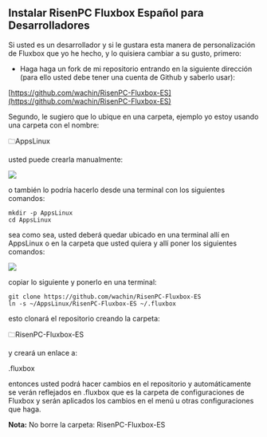 ## Instalar RisenPC Fluxbox Español para Desarrolladores

Si usted es un desarrollador y si le gustara esta manera de personalización de Fluxbox que yo he hecho, y lo quisiera cambiar a su gusto, primero:

- Haga haga un fork de mi repositorio entrando en la siguiente dirección (para ello usted debe tener una cuenta de Github y saberlo usar):

[https://github.com/wachin/RisenPC-Fluxbox-ES](https://github.com/wachin/RisenPC-Fluxbox-ES)

Segundo, le sugiero que lo ubique en una carpeta, ejemplo yo estoy usando una carpeta con el nombre:

🗀AppsLinux

usted puede crearla manualmente:

![](/home/wachin/Dev-wachin/RisenPC-Fluxbox-ES/vx_images/300784791826807.png)

o también lo podría hacerlo desde una terminal con los siguientes comandos:

```
mkdir -p AppsLinux
cd AppsLinux
```

sea como sea, usted deberá quedar ubicado en una terminal allí en AppsLinux o en la carpeta que usted quiera y allí poner los siguientes comandos: 

![](/home/wachin/Dev-wachin/RisenPC-Fluxbox-ES/vx_images/509041601615899.png)

copiar lo siguiente y ponerlo en una terminal:

```
git clone https://github.com/wachin/RisenPC-Fluxbox-ES
ln -s ~/AppsLinux/RisenPC-Fluxbox-ES ~/.fluxbox
```

esto clonará el repositorio creando la carpeta:

🗀RisenPC-Fluxbox-ES

y creará un enlace a:

.fluxbox

entonces usted podrá hacer cambios en el repositorio y automáticamente se verán reflejados en .fluxbox que es la carpeta de configuraciones de Fluxbox y serán aplicados los cambios en el menú u otras configuraciones que haga.

**Nota:** No borre la carpeta: RisenPC-Fluxbox-ES
